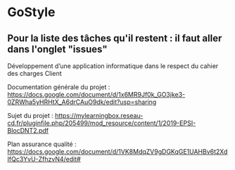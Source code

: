 # GoStyle

## Pour la liste des tâches qu'il restent : il faut aller dans l'onglet "issues"

Développement d’une application informatique dans le respect du cahier des charges Client

Documentation générale du projet :
https://docs.google.com/document/d/1x6MR9Jf0k_GO3jke3-0ZRWha5yHRHtX_A6drCAuO9dk/edit?usp=sharing

Sujet du projet :
https://mylearningbox.reseau-cd.fr/pluginfile.php/205499/mod_resource/content/1/2019-EPSI-BlocDNT2.pdf

Plan assurance qualité :
https://docs.google.com/document/d/1VK8MdqZV9gDGKqGE1UAHBv6t2XdIfQc3YvU-ZfhzvN4/edit#
